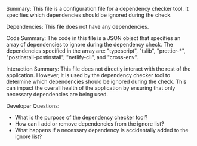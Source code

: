Summary:
This file is a configuration file for a dependency checker tool. It specifies which dependencies should be ignored during the check.

Dependencies:
This file does not have any dependencies.

Code Summary:
The code in this file is a JSON object that specifies an array of dependencies to ignore during the dependency check. The dependencies specified in the array are: "typescript", "tslib", "prettier-*", "postinstall-postinstall", "netlify-cli", and "cross-env".

Interaction Summary:
This file does not directly interact with the rest of the application. However, it is used by the dependency checker tool to determine which dependencies should be ignored during the check. This can impact the overall health of the application by ensuring that only necessary dependencies are being used.

Developer Questions:
- What is the purpose of the dependency checker tool?
- How can I add or remove dependencies from the ignore list?
- What happens if a necessary dependency is accidentally added to the ignore list?